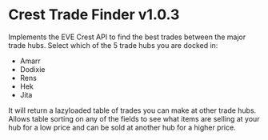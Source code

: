 # Crest Trade Finder v1.0.3
Implements the EVE Crest API to find the best trades between the major trade hubs.
Select which of the 5 trade hubs you are docked in:
* Amarr
* Dodixie
* Rens
* Hek
* Jita

It will return a lazyloaded table of trades you can make at other trade hubs. Allows table sorting on any of the fields to see what items are selling at your hub for a low price and can be sold at another hub for a higher price.
